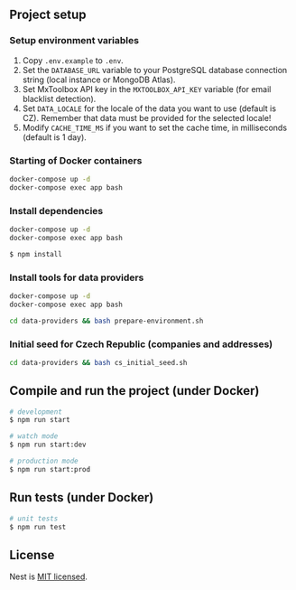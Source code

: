 ## Project setup

### Setup environment variables
1. Copy `.env.example` to `.env`.
2. Set the `DATABASE_URL` variable to your PostgreSQL database connection string (local instance or MongoDB Atlas).
3. Set MxToolbox API key in the `MXTOOLBOX_API_KEY` variable (for email blacklist detection).
4. Set `DATA_LOCALE` for the locale of the data you want to use (default is CZ). Remember that data must be provided for the selected locale!
5. Modify `CACHE_TIME_MS` if you want to set the cache time, in milliseconds (default is 1 day).

### Starting of Docker containers
```bash
docker-compose up -d
docker-compose exec app bash
```

### Install dependencies
```bash
docker-compose up -d
docker-compose exec app bash

$ npm install
```

### Install tools for data providers
```bash
docker-compose up -d
docker-compose exec app bash

cd data-providers && bash prepare-environment.sh
```

### Initial seed for Czech Republic (companies and addresses)
```bash
cd data-providers && bash cs_initial_seed.sh
```

## Compile and run the project (under Docker)
```bash
# development
$ npm run start

# watch mode
$ npm run start:dev

# production mode
$ npm run start:prod
```

## Run tests (under Docker)
```bash
# unit tests
$ npm run test
```

## License
Nest is [MIT licensed](https://github.com/nestjs/nest/blob/master/LICENSE).
